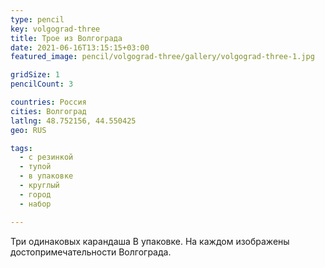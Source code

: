 ```yaml
---
type: pencil
key: volgograd-three
title: Трое из Волгограда
date: 2021-06-16T13:15:15+03:00
featured_image: pencil/volgograd-three/gallery/volgograd-three-1.jpg

gridSize: 1
pencilCount: 3

countries: Россия
cities: Волгоград
latlng: 48.752156, 44.550425
geo: RUS

tags:
  - с резинкой
  - тупой
  - в упаковке
  - круглый
  - город
  - набор

---
```


Три одинаковых карандаша В упаковке. На каждом изображены достопримечательности Волгограда.
